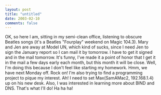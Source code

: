```yaml
---
layout: post
title: "untitled"
date: 2003-02-10
comments: false
---
```

OK, so here I am, sitting in my semi-clean office, listening to obscure
Beatles songs (it's a Beatles "Fourplay" weekend on Magic 104.3). Mary and Jen
are away at Model UN, which kind of sucks, since I need Jen to sign the
January report so I can mail it by tomorrow. I have to get it signed and in
the mail tomorrow. It's funny, I've made it a point of honor that I get it in
the mail a few days early each month, but this month it will be close. Well,
I'm doing this because I don't feel like starting my homework. Hmm, we have
next Monday off. Rock on! I'm also trying to find a programming project to
pique my interest. Ah! I need to set Max(SamAMac2, 192.168.1.4) up on his new
desk. Also, I was interested in learning more about BIND and DNS. That's what
I'll do! Ha ha ha!
